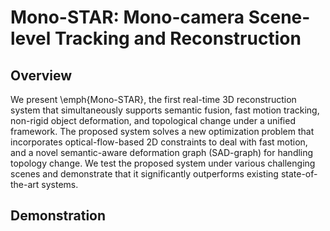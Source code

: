 # Mono-STAR: Mono-camera Scene-level Tracking and Reconstruction

## Overview

We present \emph{Mono-STAR}, the first real-time 3D reconstruction system  that simultaneously supports semantic fusion, fast motion tracking, non-rigid object deformation, and topological change under a unified framework.
The proposed system solves a new optimization problem that incorporates  optical-flow-based 2D constraints to deal with fast motion, and a novel semantic-aware deformation graph (SAD-graph) for handling topology change. We test the proposed system under various challenging scenes and demonstrate that it significantly outperforms existing state-of-the-art systems.

## Demonstration
